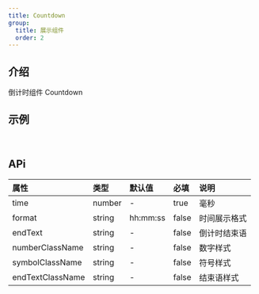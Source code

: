 ```yaml
---
title: Countdown
group:
  title: 展示组件
  order: 2
---
```


## 介绍

倒计时组件 Countdown
​

## 示例

<!-- 可以通过code加载示例代码，dumi会帮我们做解析 -->

<code src="./demo/base.tsx"></code>

​

## APi

<!-- 会生成api表格 -->

| 属性             | 类型   | 默认值   | 必填  | 说明         |
| :--------------- | :----- | :------- | :---- | :----------- |
| time             | number | -        | true  | 毫秒         |
| format           | string | hh:mm:ss | false | 时间展示格式 |
| endText          | string | -        | false | 倒计时结束语 |
| numberClassName  | string | -        | false | 数字样式     |
| symbolClassName  | string | -        | false | 符号样式     |
| endTextClassName | string | -        | false | 结束语样式   |
